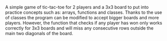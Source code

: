 A simple game of tic-tac-toe for 2 players and a 3x3 board to put into practice concepts such as: arrays, functions and classes.
Thanks to the use of classes the program can be modified to accept bigger boards and more players. However, the function that checks if any player has won only works correctly for 3x3 boards and will miss any consecutive rows outside the main two diagonals of the board.

